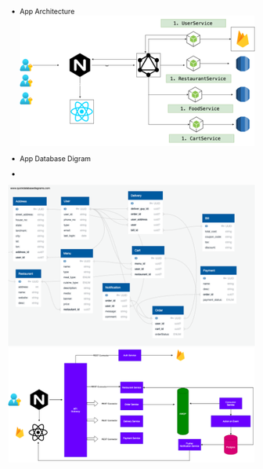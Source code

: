 

- App Architecture
![Swiggy](./diag/swiggy-clone.png)

- App Database Digram
- 
![Swiggy](./diag/erd.png)
![Swiggy](./diag/swiggy.png)


